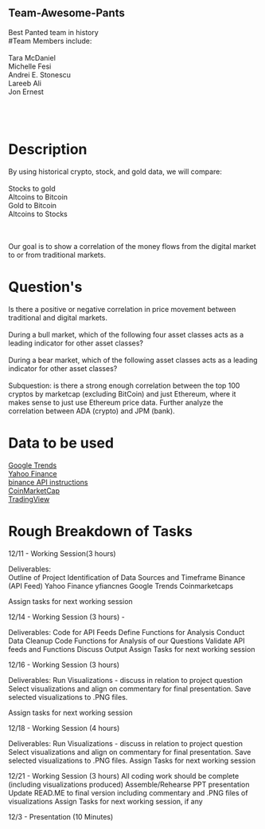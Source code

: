 ## Team-Awesome-Pants
Best Panted team in history
</br>
#Team Members include:
</br></br>
Tara McDaniel </br> Michelle Fesi </br> Andrei E. Stonescu </br> Lareeb Ali </br> Jon Ernest </br>
</br></br></br>
# Description

By using historical crypto, stock, and gold data, we will compare:</br></br>
Stocks to gold </br>Altcoins to Bitcoin </br>Gold to Bitcoin </br>Altcoins to Stocks

</br></br>
Our goal is to show a correlation of the money flows from the digital market to or from traditional markets. 


# Question's

Is there a positive or negative correlation in price movement between traditional and digital markets. </br></br>
During a bull market, which of the following four asset classes acts as a leading indicator for other asset classes?</br></br>
During a bear market, which of the following asset classes acts as a leading indicator for other asset classes?
</br></br>
Subquestion: is there a strong enough correlation between the top 100 cryptos by marketcap (excluding BitCoin) and just Ethereum, where it makes sense to just use Ethereum price data.
Further analyze the correlation between ADA (crypto) and JPM (bank).

# Data to be used
  <a href="https://trends.google.com/trends/?geo=US">Google Trends </a></br>
 <a href="https://finance.yahoo.com/">Yahoo Finance </a></br>
 <a href="https://binance-docs.github.io/apidocs/spot/en/#change-log">binance API instructions</a></br>
 <a href="https://coinmarketcap.com/api/">CoinMarketCap </a></br>
 <a href="https://www.tradingview.com/">TradingView </a></br>



# Rough Breakdown of Tasks
12/11 - Working Session(3 hours)

Deliverables:  
Outline of Project
Identification of Data Sources and Timeframe
	Binance (API Feed)
	Yahoo Finance yfiancnes
	Google Trends
	Coinmarketcaps

Assign tasks for next working session


12/14 - Working Session (3 hours) -

Deliverables:
Code for API Feeds
Define Functions for Analysis
Conduct Data Cleanup
Code Functions for Analysis of our Questions
Validate API feeds and Functions
Discuss Output
Assign Tasks for next working session

12/16 - Working Session (3 hours)

Deliverables:
Run Visualizations - discuss in relation to project question
Select visualizations and align on commentary for final presentation.
Save selected visualizations to .PNG files.

Assign tasks for next working session


12/18 - Working Session (4 hours)

Deliverables:
Run Visualizations - discuss in relation to project question
Select visualizations and align on commentary for final presentation.
Save selected visualizations to .PNG files.
Assign Tasks for next working session


12/21 - Working Session (3 hours)
All coding work should be complete (including visualizations produced)
Assemble/Rehearse PPT presentation
Update READ.ME to final version including commentary and .PNG files of visualizations
Assign Tasks for next working session, if any


12/3 - Presentation (10 Minutes)
